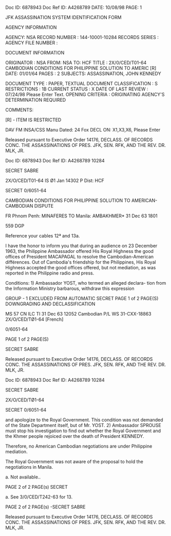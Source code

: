 Doc ID: 6878943 Doc Ref ID: A4268789 DATE: 10/08/98
PAGE: 1

JFK ASSASSINATION SYSTEM
IDENTIFICATION FORM

AGENCY INFORMATION

AGENCY: NSA
RECORD NUMBER : 144-10001-10284
RECORDS SERIES :
AGENCY FILE NUMBER :

DOCUMENT INFORMATION

ORIGINATOR : NSA
FROM: NSA
TO: HCF
TITLE :
2X/0/CED/T01-64 CAMBODIAN CONDITIONS FOR PHILIPPINE SOLUTION TO AMERIC [R]
DATE: 01/01/64
PAGES : 2
SUBJECTS:
ASSASSINATION, JOHN KENNEDY

DOCUMENT TYPE : PAPER, TEXTUAL DOCUMENT
CLASSIFICATION : S
RESTRICTIONS : 1B
CURRENT STATUS : X
DATE OF LAST REVIEW : 07/24/98
Please Enter Text.
OPENING CRITERIA :
ORIGINATING AGENCY'S DETERMINATION REQUIRED

COMMENTS:

[R] - ITEM IS RESTRICTED

DAV FM INSA/CSS Manu
Dated: 24 Fox
DECL ON: X1,X3,X6,
Please Enter

Released pursuant to Executive Order 14176, DECLASS. OF RECORDS CONC. THE ASSASSINATIONS OF PRES. JFK, SEN.
RFK, AND THE REV. DR. MLK, JR.

Doc ID: 6878943 Doc Ref ID: A4268789 10284

SECRET SABRE

2X/O/CED/T01-64
IS Ø1 Jan 14302 P
Dist: HCF

SECRET 0/6051-64

CAMBODIAN CONDITIONS FOR PHILIPPINE SOLUTION ΤΟ
AMERICAN-CAMBODIAN DISPUTE

FR Phnom Penh: MINAFERES
TO Manila: ΑΜΒΑΚΗMER* 31 Dec 63 1801

559 DGP

Reference your cables 12ª and 13а.

I have the honor to inform you that during an audience on
23 December 1963, the Philippine Ambassador offered His Royal
Highness the good offices of President MACAPAGAL to resolve the
Cambodian-American différences. Out of Cambodia's friendship for
the Philippines, His Royal Highness accepted the good offices offered,
but not mediation, as was reported in the Philippine radio and press.

Conditions: 1) Ambassador YOST, who termed an alleged declara-
tion from the Information Ministry barbarous, withdraw this expression

GROUP - 1
EXCLUDED FROM AUTOMATIC SECRET PAGE 1 of 2 PAGE(S)
DOWNGRADING AND DECLASSIFICATION

MS 57 CN ILC TI 31 Dec 63 12052
Cambodian P/L WS 31-CXX-18863 2X/O/CED/TØ1-64
[French]

0/6051-64

PAGE 1 of 2 PAGE(S)

SECRET SABRE

Released pursuant to Executive Order 14176, DECLASS. OF RECORDS CONC. THE ASSASSINATIONS OF PRES. JFK, SEN.
RFK, AND THE REV. DR. MLK, JR.

Doc ID: 6878943 Doc Ref ID: A4268789 10284

SECRET SABRE

2X/O/CED/TØ1-64

SECRET 0/6051-64

and apologize to the Royal Government. This condition was not
demanded of the State Department itself, but of Mr. YOST.
2) Ambassador SPROUSE must stop his investigation to find out
whether the Royal Government and the Khmer people rejoiced over
the death of President KENNEDY.

Therefore, no American Cambodian negotiations are under Philippine
mediation.

The Royal Government was not aware of the proposal to hold
the negotiations in Manila.

a. Not available..

PAGE 2 of 2 PAGE(s)
SECRET

a. See 3/0/CED/T242-63 for 13.

PAGE 2 of 2 PAGE(s)
-SECRET SABRE

Released pursuant to Executive Order 14176, DECLASS. OF RECORDS CONC. THE ASSASSINATIONS OF PRES. JFK, SEN.
RFK, AND THE REV. DR. MLK, JR.
